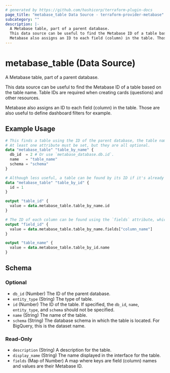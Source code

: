 ```yaml
---
# generated by https://github.com/hashicorp/terraform-plugin-docs
page_title: "metabase_table Data Source - terraform-provider-metabase"
subcategory: ""
description: |-
  A Metabase table, part of a parent database.
  This data source can be useful to find the Metabase ID of a table based on the table name. Table IDs are required when creating cards (questions) and other resources.
  Metabase also assigns an ID to each field (column) in the table. Those are also useful to define dashboard filters for example.
---
```


# metabase_table (Data Source)

A Metabase table, part of a parent database.

This data source can be useful to find the Metabase ID of a table based on the table name. Table IDs are required when creating cards (questions) and other resources.

Metabase also assigns an ID to each field (column) in the table. Those are also useful to define dashboard filters for example.

## Example Usage

```terraform
# This finds a table using the ID of the parent database, the table name, and the table schema (dataset for BigQuery).
# At least one attribute must be set, but they are all optional.
data "metabase_table" "table_by_name" {
  db_id  = 2 # Or use `metabase_database.db.id`.
  name   = "table_name"
  schema = "schema"
}

# Although less useful, a table can be found by its ID if it's already known.
data "metabase_table" "table_by_id" {
  id = 1
}

output "table_id" {
  value = data.metabase_table.table_by_name.id
}

# The ID of each column can be found using the `fields` attribute, which is a map between column names and field IDs.
output "field_id" {
  value = data.metabase_table.table_by_name.fields["column_name"]
}

output "table_name" {
  value = data.metabase_table.table_by_id.name
}
```

<!-- schema generated by tfplugindocs -->
## Schema

### Optional

- `db_id` (Number) The ID of the parent database.
- `entity_type` (String) The type of table.
- `id` (Number) The ID of the table. If specified, the `db_id`, `name`, `entity_type`, and `schema` should not be specified.
- `name` (String) The name of the table.
- `schema` (String) The database schema in which the table is located. For BigQuery, this is the dataset name.

### Read-Only

- `description` (String) A description for the table.
- `display_name` (String) The name displayed in the interface for the table.
- `fields` (Map of Number) A map where keys are field (column) names and values are their Metabase ID.


